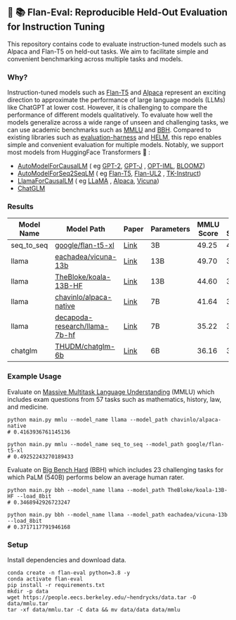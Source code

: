 ## 🍮 📚 Flan-Eval: Reproducible Held-Out Evaluation for Instruction Tuning

This repository contains code to evaluate instruction-tuned models such as Alpaca and Flan-T5 on held-out
tasks.
We aim to facilitate simple and convenient benchmarking across multiple tasks and models.

### Why?

Instruction-tuned models such as [Flan-T5](https://arxiv.org/abs/2210.11416)
and [Alpaca](https://crfm.stanford.edu/2023/03/13/alpaca.html) represent an exciting direction to approximate the
performance of large language models (LLMs) like ChatGPT at lower cost.
However, it is challenging to compare the performance of different models qualitatively.
To evaluate how well the models generalize across a wide range of unseen and challenging tasks, we can use academic
benchmarks such as [MMLU](https://arxiv.org/abs/2009.03300) and [BBH](https://arxiv.org/abs/2210.09261).
Compared to existing libraries such as [evaluation-harness](https://github.com/EleutherAI/lm-evaluation-harness)
and [HELM](https://github.com/stanford-crfm/helm), this repo enables simple and convenient evaluation for multiple
models.
Notably, we support most models from HuggingFace Transformers 🤗 :

- [AutoModelForCausalLM](https://huggingface.co/docs/transformers/model_doc/auto#transformers.AutoModelForCausalLM) (
  eg [GPT-2](https://huggingface.co/gpt2-xl), [GPT-J](https://huggingface.co/EleutherAI/gpt-j-6b)
  , [OPT-IML](https://huggingface.co/facebook/opt-iml-max-1.3b), [BLOOMZ](https://huggingface.co/bigscience/bloomz-7b1))
- [AutoModelForSeq2SeqLM](https://huggingface.co/docs/transformers/model_doc/auto#transformers.AutoModelForSeq2SeqLM) (
  eg [Flan-T5](https://huggingface.co/google/flan-t5-xl), [Flan-UL2](https://huggingface.co/google/flan-ul2)
  , [TK-Instruct](https://huggingface.co/allenai/tk-instruct-3b-def))
- [LlamaForCausalLM](https://huggingface.co/docs/transformers/main/model_doc/llama#transformers.LlamaForCausalLM) (
  eg [LLaMA](https://huggingface.co/decapoda-research/llama-7b-hf)
  , [Alpaca](https://huggingface.co/chavinlo/alpaca-native), [Vicuna](https://huggingface.co/chavinlo/vicuna))
- [ChatGLM](https://huggingface.co/THUDM/chatglm-6b)

### Results

| Model Name | Model Path                                                                            | Paper                                                    | Parameters | MMLU Score | BBH Score |
|------------|---------------------------------------------------------------------------------------|----------------------------------------------------------|------------|------------|-----------|
| seq_to_seq | [google/flan-t5-xl](https://huggingface.co/google/flan-t5-xl)                         | [Link](https://arxiv.org/abs/2210.11416)                 | 3B         | 49.25      | 40.26     |
| llama      | [eachadea/vicuna-13b](https://huggingface.co/eachadea/vicuna-13b)                     | [Link](https://vicuna.lmsys.org/)                        | 13B        | 49.70      | 37.17     |
| llama      | [TheBloke/koala-13B-HF](https://huggingface.co/TheBloke/koala-13B-HF)                 | [Link](https://bair.berkeley.edu/blog/2023/04/03/koala/) | 13B        | 44.60      | 34.68     |
| llama      | [chavinlo/alpaca-native](https://huggingface.co/chavinlo/alpaca-native)               | [Link](https://crfm.stanford.edu/2023/03/13/alpaca.html) | 7B         | 41.64      | 33.36     |
| llama      | [decapoda-research/llama-7b-hf](https://huggingface.co/decapoda-research/llama-7b-hf) | [Link](https://arxiv.org/abs/2302.13971)                 | 7B         | 35.22      | 30.96     |
| chatglm    | [THUDM/chatglm-6b](https://huggingface.co/THUDM/chatglm-6b)                           | [Link](https://arxiv.org/abs/2210.02414)                 | 6B         | 36.16      | 31.38     |

### Example Usage

Evaluate on [Massive Multitask Language Understanding](https://huggingface.co/datasets/lukaemon/mmlu) (MMLU) which
includes exam questions from 57 tasks such as
mathematics, history, law, and medicine.

```
python main.py mmlu --model_name llama --model_path chavinlo/alpaca-native
# 0.4163936761145136

python main.py mmlu --model_name seq_to_seq --model_path google/flan-t5-xl 
# 0.49252243270189433
```

Evaluate on [Big Bench Hard](https://huggingface.co/datasets/lukaemon/bbh) (BBH) which includes 23 challenging tasks for
which PaLM (540B) performs below an average human
rater.

```
python main.py bbh --model_name llama --model_path TheBloke/koala-13B-HF --load_8bit
# 0.3468942926723247

python main.py bbh --model_name llama --model_path eachadea/vicuna-13b --load_8bit
# 0.3717117791946168
```

### Setup

Install dependencies and download data.

```
conda create -n flan-eval python=3.8 -y
conda activate flan-eval
pip install -r requirements.txt
mkdir -p data
wget https://people.eecs.berkeley.edu/~hendrycks/data.tar -O data/mmlu.tar
tar -xf data/mmlu.tar -C data && mv data/data data/mmlu
```